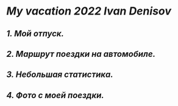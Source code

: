 # *My vacation 2022 Ivan Denisov*

## _1. Мой отпуск._

## _2. Маршрут поездки на автомобиле._

## _3. Небольшая статистика._

## _4. Фото с моей поездки._

